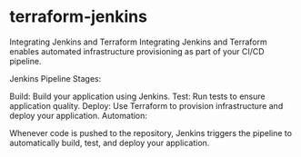 # terraform-jenkins
 Integrating Jenkins and Terraform
Integrating Jenkins and Terraform enables automated infrastructure provisioning as part of your CI/CD pipeline.

Jenkins Pipeline Stages:

Build: Build your application using Jenkins.
Test: Run tests to ensure application quality.
Deploy: Use Terraform to provision infrastructure and deploy your application.
Automation:

Whenever code is pushed to the repository, Jenkins triggers the pipeline to automatically build, test, and deploy your application.
